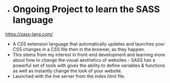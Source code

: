 - # Ongoing Project to learn the SASS language 
https://sass-lang.com/
- A CSS extension language that automatically updates and launches your CSS changes in a CSS file then in the browser, as they happen.
- This stems from my interest in front-end development and learning more about how to change the visual aesthetics of websites - SASS has a powerful set of tools with gives the ability to define variables & functions as well as instantly change the look of your website.
- Launched with the live server from the index.html file.